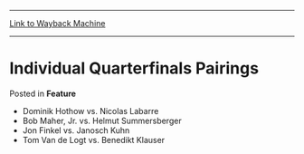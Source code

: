
---
[Link to Wayback Machine](https://web.archive.org/web/20211128095804/https://magic.wizards.com/en/articles/archive/feature/individual-quarterfinals-pairings-2000-01-01)

[_metadata_:wayback_url]:- "https://magic.wizards.com/en/articles/archive/feature/individual-quarterfinals-pairings-2000-01-01"
[_metadata_:wayback_raw_url]:- "https://web.archive.org/web/20211128095804id_/https://magic.wizards.com/en/articles/archive/feature/individual-quarterfinals-pairings-2000-01-01"
[_metadata_:wayback_capture_timestamp]:- "2021-11-28 09:58:04+00:00"
[_metadata_:description]:- "Dominik Hothow vs. Nicolas Labarre Bob Maher, Jr. vs. Helmut Summersberger Jon Finkel vs. Janosch Kuhn Tom Van de Logt vs. Benedikt Klauser"
[_metadata_:generator]:- "Drupal 7 (http://drupal.org)"
[_metadata_:publish_date]:- "2000-01-01"
---


Individual Quarterfinals Pairings
=================================



 Posted in **Feature**












* Dominik Hothow vs. Nicolas Labarre
* Bob Maher, Jr. vs. Helmut Summersberger
* Jon Finkel vs. Janosch Kuhn
* Tom Van de Logt vs. Benedikt Klauser






